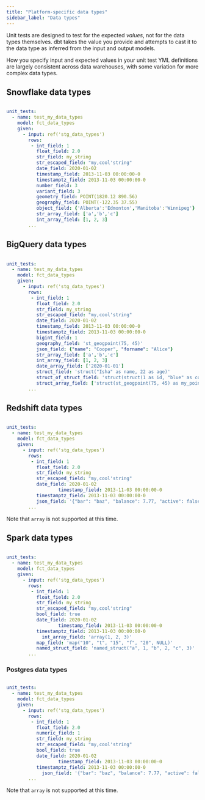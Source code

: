 ```yaml
---
title: "Platform-specific data types"
sidebar_label: "Data types"
---
```


Unit tests are designed to test for the expected _values_, not for the data types themselves. dbt takes the value you provide and attempts to cast it to the data type as inferred from the input and output models. 

How you specify input and expected values in your unit test YML definitions are largely consistent across data warehouses, with some variation for more complex data types.

## Snowflake data types

```yml

unit_tests:
  - name: test_my_data_types
    model: fct_data_types
    given:
      - input: ref('stg_data_types')
        rows:
         - int_field: 1
           float_field: 2.0
           str_field: my_string
           str_escaped_field: "my,cool'string"
           date_field: 2020-01-02
           timestamp_field: 2013-11-03 00:00:00-0
           timestamptz_field: 2013-11-03 00:00:00-0
           number_field: 3
           variant_field: 3
           geometry_field: POINT(1820.12 890.56)
           geography_field: POINT(-122.35 37.55)
           object_field: {'Alberta':'Edmonton','Manitoba':'Winnipeg'}
           str_array_field: ['a','b','c']
           int_array_field: [1, 2, 3]
		...

```

## BigQuery data types

```yml

unit_tests:
  - name: test_my_data_types
    model: fct_data_types
    given:
      - input: ref('stg_data_types')
        rows:
         - int_field: 1
           float_field: 2.0
           str_field: my_string
           str_escaped_field: "my,cool'string"
           date_field: 2020-01-02
           timestamp_field: 2013-11-03 00:00:00-0
           timestamptz_field: 2013-11-03 00:00:00-0
           bigint_field: 1
           geography_field: 'st_geogpoint(75, 45)'
           json_field: {"name": "Cooper", "forname": "Alice"}
           str_array_field: ['a','b','c']
           int_array_field: [1, 2, 3]
           date_array_field: ['2020-01-01']
           struct_field: 'struct("Isha" as name, 22 as age)'
           struct_of_struct_field: 'struct(struct(1 as id, "blue" as color) as my_struct)'
           struct_array_field: ['struct(st_geogpoint(75, 45) as my_point)', 'struct(st_geogpoint(75, 35) as my_point)']
		...

```

## Redshift data types

```yml

unit_tests:
  - name: test_my_data_types
    model: fct_data_types
    given:
      - input: ref('stg_data_types')
        rows:
         - int_field: 1
           float_field: 2.0
           str_field: my_string
           str_escaped_field: "my,cool'string"
           date_field: 2020-01-02
				   timestamp_field: 2013-11-03 00:00:00-0
           timestamptz_field: 2013-11-03 00:00:00-0
           json_field: '{"bar": "baz", "balance": 7.77, "active": false}'
		... 

```

Note that `array` is not supported at this time.

## Spark data types

```yml

unit_tests:
  - name: test_my_data_types
    model: fct_data_types
    given:
      - input: ref('stg_data_types')
        rows:
         - int_field: 1
           float_field: 2.0
           str_field: my_string
           str_escaped_field: "my,cool'string"
           bool_field: true
           date_field: 2020-01-02
				   timestamp_field: 2013-11-03 00:00:00-0
           timestamptz_field: 2013-11-03 00:00:00-0
	         int_array_field: 'array(1, 2, 3)'
           map_field: 'map("10", "t", "15", "f", "20", NULL)'
           named_struct_field: 'named_struct("a", 1, "b", 2, "c", 3)'
		... 

```

### Postgres data types

```yml

unit_tests:
  - name: test_my_data_types
    model: fct_data_types
    given:
      - input: ref('stg_data_types')
        rows:
         - int_field: 1
           float_field: 2.0
           numeric_field: 1
           str_field: my_string
           str_escaped_field: "my,cool'string"
           bool_field: true
           date_field: 2020-01-02
				   timestamp_field: 2013-11-03 00:00:00-0
           timestamptz_field: 2013-11-03 00:00:00-0
	         json_field: '{"bar": "baz", "balance": 7.77, "active": false}'
		... 

```

Note that `array` is not supported at this time.
